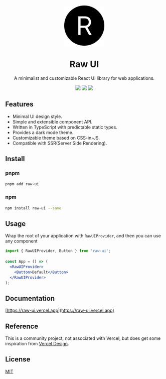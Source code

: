 <div align="center">
  <p>
    <a href="https://raw-ui.vercel.app">
      <img width="128" src="https://github.com/shervinchen/raw-ui/blob/main/public/logo.svg" alt="Raw UI" />
    </a>
  </p>
  <h1>Raw UI</h1>
  <p>A minimalist and customizable React UI library for web applications.</p>
  <a href="https://www.npmjs.com/package/raw-ui"><img src="https://img.shields.io/npm/dm/raw-ui.svg?style=flat"></a>
  <a href="https://gitHub.com/shervinchen/raw-ui/issues"><img src="https://img.shields.io/github/issues/shervinchen/raw-ui"></a>
  <a href="https://github.com/shervinchen/raw-ui/blob/main/LICENSE"><img src="https://img.shields.io/github/license/shervinchen/raw-ui"></a>
</div>

## Features

- Minimal UI design style.
- Simple and extensible component API.
- Written in TypeScript with predictable static types.
- Provides a dark mode theme.
- Customizable theme based on CSS-in-JS.
- Compatible with SSR(Server Side Rendering).

## Install

### pnpm

```bash
pnpm add raw-ui
```

### npm

```bash
npm install raw-ui --save
```

## Usage

Wrap the root of your application with `RawUIProvider`, and then you can use any component

```jsx
import { RawUIProvider, Button } from 'raw-ui';

const App = () => (
  <RawUIProvider>
    <Button>Default</Button>
  </RawUIProvider>
);
```

## Documentation

[https://raw-ui.vercel.app](https://raw-ui.vercel.app)

## Reference

This is a community project, not associated with Vercel, but does get some inspiration from [Vercel Design](https://vercel.com/design).

## License

[MIT](https://github.com/shervinchen/raw-ui/blob/main/LICENSE)
